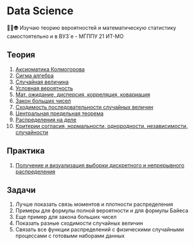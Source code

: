 # Data Science
🧠🤖👽 Изучаю теорию вероятностей и математическую статистику самостоятельно и в ВУЗ`е - МГППУ 21 ИТ-МО

## Теория
1. <a href="./01. Аксиоматика Колмогорова.ipynb">Аксиоматика Колмогорова</a>
2. <a href="./02. Сигма алгебра.ipynb">Сигма алгебра</a>
3. <a href="./03. Случайная величина.ipynb">Случайная величина</a>
4. <a href="./04. Условная вероятность.ipynb">Условная вероятность</a>
5. <a href="./05. Мат. ожидание, дисперсия, корреляция, ковариация.ipynb">Мат. ожидание, дисперсия, корреляция, ковариация</a>
6. <a href="./06. Закон больших чисел.ipynb">Закон больших чисел</a>
7. <a href="./07. Сходимость последовательности случайных величин.ipynb">Сходимость последовательности случайных величин</a>
8. <a href="./08. Центральная предельная теорема.ipynb">Центральная предельная теорема</a>
9. <a href="./09. Распределения на деле.ipynb">Распределения на деле</a>
10. <a href="./10. Критерии согласия, нормальности, однородности, независимости, случайности.ipynb">Критерии согласия, нормальности, однородности, независимости, случайности</a>

## Практика
1. <a href="./Математическая статистика Практика 1.ipynb">Получение и визуализация выборки дискретного и непрерывного распределения</a>

## Задачи

1. Лучше показать связь моментов и плотности распределения
2. Примеры для формулы полной вероятности и для формулы Байеса
3. Еще пример для закона больших чисел
4. Показать разные сходимости случайных величин
5. Связать все функции распределений с физическими случайными процессами с готовыми наборами данных
